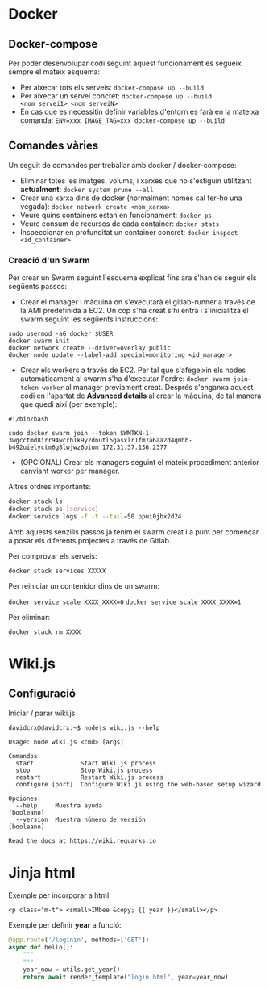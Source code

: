 <!-- TITLE: Docker -->
<!-- SUBTITLE: Breu resum de docker amb ordres principals -->

# Docker
## Docker-compose
Per poder desenvolupar codi seguint aquest funcionament es segueix sempre el mateix esquema:

*  Per aixecar tots els serveis: `docker-compose up --build`
*  Per aixecar un servei concret: `docker-compose up --build <nom_servei1> <nom_serveiN>`
*  En cas que es necessitin definir variables d'entorn es farà en la mateixa comanda: `ENV=xxx IMAGE_TAG=xxx docker-compose up --build`


## Comandes vàries
Un seguit de comandes per treballar amb docker / docker-compose:

*  Eliminar totes les imatges, volums, i xarxes que no s'estiguin utilitzant **actualment**: `docker system prune --all`
*  Crear una xarxa dins de docker (normalment només cal fer-ho una vegada): `docker network create <nom_xarxa>`
*  Veure quins containers estan en funcionament: `docker ps`
*  Veure consum de recursos de cada container: `docker stats`
*  Inspeccionar en profunditat un container concret: `docker inspect <id_container>`


### Creació d'un Swarm
Per crear un Swarm seguint l'esquema explicat fins ara s'han de seguir els següents passos:

*  Crear el manager i màquina on s'executarà el gitlab-runner a través de la AMI predefinida a EC2. Un cop s'ha creat s'hi entra i s'inicialitza el swarm seguint les següents instruccions:
```shell
sudo usermod -aG docker $USER
docker swarm init
docker network create --driver=overlay public
docker node update --label-add special=monitoring <id_manager>
```

*  Crear els workers a través de EC2. Per tal que s'afegeixin els nodes automàticament al swarm s'ha d'executar l'ordre: `docker swarm join-token worker` al manager previament creat. Després s'enganxa aquest codi en l'apartat de **Advanced details** al crear la màquina, de tal manera que quedi així (per exemple):
```shell
#!/bin/bash

sudo docker swarm join --token SWMTKN-1-3wgcctmd8irr94wcrh1k9y2dnutl5gasxlr1fm7a6aa2d4q0hb-b492uielyctm6g8lwjwz6bium 172.31.37.136:2377
```

*  (OPCIONAL) Crear els managers seguint el mateix procediment anterior canviant worker per manager.

Altres ordres importants:

```sh
docker stack ls
docker stack ps [service]
docker service logs -f -t --tail=50 ppui0jbx2d24
```


Amb aquests senzills passos ja tenim el swarm creat i a punt per començar a posar els diferents projectes a través de Gitlab.

Per comprovar els serveis:

`docker stack services XXXXX`

Per reiniciar un contenidor dins de un swarm:

`docker service scale XXXX_XXXX=0`
`docker service scale XXXX_XXXX=1`

Per eliminar:

`docker stack rm XXXX`

# Wiki.js
## Configuració

Iniciar / parar wiki.js

```text
davidcrx@davidcrx:~$ nodejs wiki.js --help

Usage: node wiki.js <cmd> [args]

Comandos:
  start             Start Wiki.js process
  stop              Stop Wiki.js process
  restart           Restart Wiki.js process
  configure [port]  Configure Wiki.js using the web-based setup wizard

Opciones:
  --help     Muestra ayuda                                            [booleano]
  --version  Muestra número de versión                                [booleano]

Read the docs at https://wiki.requarks.io
```


# Jinja html

Exemple per incorporar a html

```<p class="m-t"> <small>IMbee &copy; {{ year }}</small></p>```

Exemple per definir **year** a funció:

```python
@app.route('/loginin', methods=['GET'])
async def hello():
    """
    """
    year_now = utils.get_year()
    return await render_template("login.html", year=year_now)
```



		












